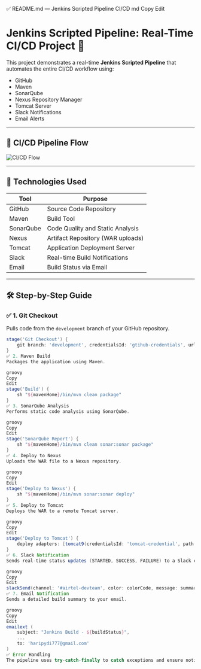 
✅ README.md — Jenkins Scripted Pipeline CI/CD
md
Copy
Edit
# Jenkins Scripted Pipeline: Real-Time CI/CD Project 🚀

This project demonstrates a real-time **Jenkins Scripted Pipeline** that automates the entire CI/CD workflow using:

- GitHub
- Maven
- SonarQube
- Nexus Repository Manager
- Tomcat Server
- Slack Notifications
- Email Alerts

---

## 🧭 CI/CD Pipeline Flow

![CI/CD Flow](../Diagrams/)

---

## 🧱 Technologies Used

| Tool         | Purpose                            |
|--------------|-------------------------------------|
| GitHub       | Source Code Repository              |
| Maven        | Build Tool                          |
| SonarQube    | Code Quality and Static Analysis    |
| Nexus        | Artifact Repository (WAR uploads)   |
| Tomcat       | Application Deployment Server       |
| Slack        | Real-time Build Notifications       |
| Email        | Build Status via Email              |

---

## 🛠️ Step-by-Step Guide

### ✅ 1. Git Checkout

Pulls code from the `development` branch of your GitHub repository.

```groovy
stage('Git Checkout') {
    git branch: 'development', credentialsId: 'gtihub-credentials', url: 'https://github.com/HarikrishnaPydi/Maven-Web-Project.git'
}
✅ 2. Maven Build
Packages the application using Maven.

groovy
Copy
Edit
stage('Build') {
    sh "${mavenHome}/bin/mvn clean package"
}
✅ 3. SonarQube Analysis
Performs static code analysis using SonarQube.

groovy
Copy
Edit
stage('SonarQube Report') {
    sh "${mavenHome}/bin/mvn clean sonar:sonar package"
}
✅ 4. Deploy to Nexus
Uploads the WAR file to a Nexus repository.

groovy
Copy
Edit
stage('Deploy to Nexus') {
    sh "${mavenHome}/bin/mvn sonar:sonar deploy"
}
✅ 5. Deploy to Tomcat
Deploys the WAR to a remote Tomcat server.

groovy
Copy
Edit
stage('Deploy to Tomcat') {
    deploy adapters: [tomcat9(credentialsId: 'tomcat-credential', path: '', url: 'http://54.160.187.51:8080/')], contextPath: null, war: '**/maven-web-application.war'
}
✅ 6. Slack Notification
Sends real-time status updates (STARTED, SUCCESS, FAILURE) to a Slack channel.

groovy
Copy
Edit
slackSend(channel: '#airtel-devteam', color: colorCode, message: summary)
✅ 7. Email Notification
Sends a detailed build summary to your email.

groovy
Copy
Edit
emailext (
    subject: "Jenkins Build - ${buildStatus}",
    ...
    to: 'haripydi777@gmail.com'
)
✅ Error Handling
The pipeline uses try-catch-finally to catch exceptions and ensure notifications are always sent.
